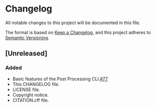 # Changelog

All notable changes to this project will be documented in this file.

The format is based on [Keep a Changelog](https://keepachangelog.com/en/1.1.0/),
and this project adheres to [Semantic Versioning](https://semver.org/spec/v2.0.0.html).

## [Unreleased]

### Added

- Basic features of the Post Processing CLI.[#77](https://github.com/paleopollen/palyim-issues/issues/77)
- This CHANGELOG file.
- LICENSE file.
- Copyright notice.
- CITATION.cff file.